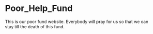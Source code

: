 # Poor_Help_Fund
This is our poor fund website. Everybody will pray for us so that we can stay till the death of this fund.
